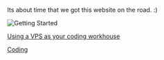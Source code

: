 Its about time that we got this website on the road. :)

![Getting Started](https://www.cpltutorials.com/static/images/Blogs/golang.PNG)

[Using a VPS as your coding workhouse](workstation.md)

[Coding](coding.md)

 <style>
.footer {
  display: none;
}
</style>
